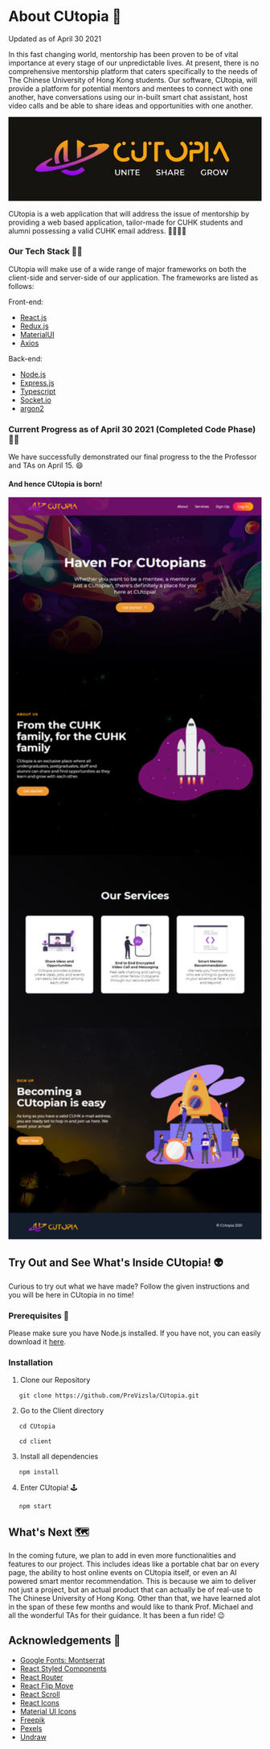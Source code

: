 # About CUtopia :rocket:

Updated as of April 30 2021

In this fast changing world, mentorship has been proven to be of vital
importance at every stage of our unpredictable lives. At present, there is no
comprehensive mentorship platform that caters specifically to the needs of
The Chinese University of Hong Kong students. Our software, CUtopia, will
provide a platform for potential mentors and mentees to connect with one
another, have conversations using our in-built smart chat assistant, host
video calls and be able to share ideas and opportunities with one another.

<p align="center">
  <img src="https://github.com/PreVizsla/CUtopia/blob/main/imagesforREADME/logo.png" alt="cutopia_logo" >
</p>

CUtopia is a web application that will address the issue of mentorship by
providing a web based application, tailor-made for CUHK students and alumni
possessing a valid CUHK email address. :family_man_woman_girl_boy:	

### Our Tech Stack :man_technologist:	

CUtopia will make use of a wide range of major frameworks on both the client-side and server-side of our application. The frameworks are listed as follows:

Front-end:
* [React.js](https://reactjs.org/)
* [Redux.js](https://redux.js.org/)
* [MaterialUI](https://material-ui.com/)
* [Axios](https://axios-http.com/)

Back-end:

* [Node.js](https://nodejs.org/en/)
* [Express.js](https://expressjs.com)
* [Typescript](https://www.typescriptlang.org/)
* [Socket.io](https://socket.io/)
* [argon2](https://www.npmjs.com/package/argon2)


### Current Progress as of April 30 2021 (Completed Code Phase) :technologist:

We have successfully demonstrated our final progress to the the Professor and TAs on April 15. :smile:

#### And hence CUtopia is born!
<p align="center">
  <img src="https://github.com/PreVizsla/CUtopia/blob/main/imagesforREADME/landingPage.png" alt="landingpage" width="700" >
</p>

## Try Out and See What's Inside CUtopia! :alien:

Curious to try out what we have made? Follow the given instructions and you will be here in CUtopia in no time!

### Prerequisites :triumph:

Please make sure you have Node.js installed. If you have not, you can easily download it [here](https://nodejs.org/en/).

### Installation

1. Clone our Repository
```
   git clone https://github.com/PreVizsla/CUtopia.git
```

2. Go to the Client directory
```
   cd CUtopia
```
```
   cd client
```

3. Install all dependencies
```
   npm install
```

4. Enter CUtopia! :joystick:
```
   npm start
```

## What's Next :world_map:	
In the coming future, we plan to add in even more functionalities and features to our project. This includes ideas like a portable chat bar on every page, the ability to host online events on CUtopia itself, or even an AI powered smart mentor recommendation. This is because we aim to deliver not just a project, but an actual product that can actually be of real-use to The Chinese University of Hong Kong. Other than that, we have learned alot in the span of these few months and would like to thank Prof. Michael and all the wonderful TAs for their guidance. It has been a fun ride! :wink:

## Acknowledgements :pray:
* [Google Fonts: Montserrat](https://fonts.google.com/)
* [React Styled Components](https://styled-components.com/)
* [React Router](https://reactrouter.com/)
* [React Flip Move](https://www.npmjs.com/package/react-flip-move)
* [React Scroll](https://www.npmjs.com/package/react-scroll)
* [React Icons](https://react-icons.github.io/react-icons/)
* [Material UI Icons](https://material-ui.com/)
* [Freepik](https://www.freepik.com/)
* [Pexels](https://www.pexels.com/)
* [Undraw](https://undraw.co/)
